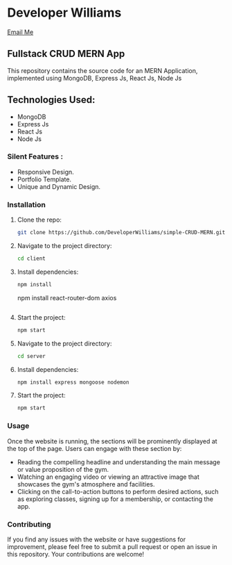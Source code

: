 ﻿# Developer Williams

[Email Me](mailto:archywilliams2@gmail.com)

## Fullstack CRUD MERN App

This repository contains the source code for an MERN Application, implemented using MongoDB, Express Js, React Js, Node Js


## Technologies Used:

* MongoDB
* Express Js
* React Js
* Node Js

### Silent Features :

* Responsive Design.
* Portfolio Template.
* Unique and Dynamic Design.

### Installation

1. Clone the repo:
    ```bash
    git clone https://github.com/DeveloperWilliams/simple-CRUD-MERN.git
    ```

2. Navigate to the project directory:
    ```bash
    cd client
    ```
3. Install dependencies:
    ```bash
    npm install
    ```
    
    npm install react-router-dom axios
    ```
4. Start the project:
    ```bash
    npm start
    ```
5. Navigate to the project directory:
    ```bash
    cd server
    ```
3. Install dependencies:
    ```bash
    npm install express mongoose nodemon
    ```
4. Start the project:
    ```bash
    npm start
    ```


### Usage
Once the website is running, the  sections will be prominently displayed at the top of the page. Users can engage with these section by:
- Reading the compelling headline and understanding the main message or value proposition of the gym.
- Watching an engaging video or viewing an attractive image that showcases the gym's atmosphere and facilities.
- Clicking on the call-to-action buttons to perform desired actions, such as exploring classes, signing up for a membership, or contacting the app.


### Contributing

If you find any issues with the website or have suggestions for improvement, please feel free to submit a pull request or open an issue in this repository. Your contributions are welcome!





